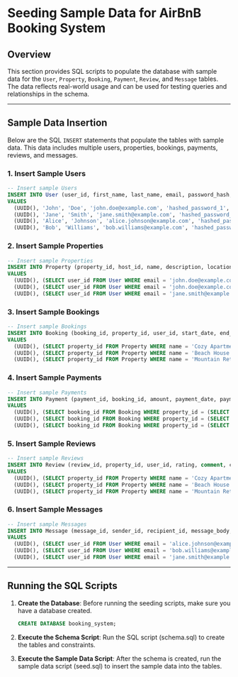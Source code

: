 # Seeding Sample Data for AirBnB Booking System

## Overview

This section provides SQL scripts to populate the database with sample data for the `User`, `Property`, `Booking`, `Payment`, `Review`, and `Message` tables. The data reflects real-world usage and can be used for testing queries and relationships in the schema.

---

## Sample Data Insertion

Below are the SQL `INSERT` statements that populate the tables with sample data. This data includes multiple users, properties, bookings, payments, reviews, and messages.

### 1. **Insert Sample Users**

```sql
-- Insert sample Users
INSERT INTO User (user_id, first_name, last_name, email, password_hash, phone_number, role, created_at)
VALUES 
  (UUID(), 'John', 'Doe', 'john.doe@example.com', 'hashed_password_1', '123-456-7890', 'host', CURRENT_TIMESTAMP),
  (UUID(), 'Jane', 'Smith', 'jane.smith@example.com', 'hashed_password_2', '987-654-3210', 'guest', CURRENT_TIMESTAMP),
  (UUID(), 'Alice', 'Johnson', 'alice.johnson@example.com', 'hashed_password_3', '555-111-2222', 'guest', CURRENT_TIMESTAMP),
  (UUID(), 'Bob', 'Williams', 'bob.williams@example.com', 'hashed_password_4', NULL, 'admin', CURRENT_TIMESTAMP);
```

### 2. **Insert Sample Properties**

```sql
-- Insert sample Properties
INSERT INTO Property (property_id, host_id, name, description, location, pricepernight, created_at, updated_at)
VALUES 
  (UUID(), (SELECT user_id FROM User WHERE email = 'john.doe@example.com'), 'Cozy Apartment', 'A small cozy apartment in downtown', 'New York, NY', 100.00, CURRENT_TIMESTAMP, CURRENT_TIMESTAMP),
  (UUID(), (SELECT user_id FROM User WHERE email = 'john.doe@example.com'), 'Beach House', 'A beautiful house by the beach', 'Miami, FL', 250.00, CURRENT_TIMESTAMP, CURRENT_TIMESTAMP),
  (UUID(), (SELECT user_id FROM User WHERE email = 'jane.smith@example.com'), 'Mountain Retreat', 'A secluded cabin in the mountains', 'Aspen, CO', 150.00, CURRENT_TIMESTAMP, CURRENT_TIMESTAMP);
```

### 3. **Insert Sample Bookings**

```sql
-- Insert sample Bookings
INSERT INTO Booking (booking_id, property_id, user_id, start_date, end_date, total_price, status, created_at)
VALUES
  (UUID(), (SELECT property_id FROM Property WHERE name = 'Cozy Apartment'), (SELECT user_id FROM User WHERE email = 'alice.johnson@example.com'), '2024-12-01', '2024-12-05', 500.00, 'confirmed', CURRENT_TIMESTAMP),
  (UUID(), (SELECT property_id FROM Property WHERE name = 'Beach House'), (SELECT user_id FROM User WHERE email = 'bob.williams@example.com'), '2024-12-15', '2024-12-20', 1250.00, 'pending', CURRENT_TIMESTAMP),
  (UUID(), (SELECT property_id FROM Property WHERE name = 'Mountain Retreat'), (SELECT user_id FROM User WHERE email = 'jane.smith@example.com'), '2024-12-10', '2024-12-12', 450.00, 'confirmed', CURRENT_TIMESTAMP);
```

### 4. **Insert Sample Payments**

```sql
-- Insert sample Payments
INSERT INTO Payment (payment_id, booking_id, amount, payment_date, payment_method)
VALUES
  (UUID(), (SELECT booking_id FROM Booking WHERE property_id = (SELECT property_id FROM Property WHERE name = 'Cozy Apartment')), 500.00, CURRENT_TIMESTAMP, 'credit_card'),
  (UUID(), (SELECT booking_id FROM Booking WHERE property_id = (SELECT property_id FROM Property WHERE name = 'Beach House')), 1250.00, CURRENT_TIMESTAMP, 'paypal'),
  (UUID(), (SELECT booking_id FROM Booking WHERE property_id = (SELECT property_id FROM Property WHERE name = 'Mountain Retreat')), 450.00, CURRENT_TIMESTAMP, 'stripe');
```

### 5. **Insert Sample Reviews**

```sql
-- Insert sample Reviews
INSERT INTO Review (review_id, property_id, user_id, rating, comment, created_at)
VALUES
  (UUID(), (SELECT property_id FROM Property WHERE name = 'Cozy Apartment'), (SELECT user_id FROM User WHERE email = 'alice.johnson@example.com'), 4, 'Great place! Very cozy and well-located.', CURRENT_TIMESTAMP),
  (UUID(), (SELECT property_id FROM Property WHERE name = 'Beach House'), (SELECT user_id FROM User WHERE email = 'bob.williams@example.com'), 5, 'The beach house was amazing. Highly recommend!', CURRENT_TIMESTAMP),
  (UUID(), (SELECT property_id FROM Property WHERE name = 'Mountain Retreat'), (SELECT user_id FROM User WHERE email = 'jane.smith@example.com'), 3, 'Nice cabin, but it was a bit far from town.', CURRENT_TIMESTAMP);
```

### 6. **Insert Sample Messages**

```sql
-- Insert sample Messages
INSERT INTO Message (message_id, sender_id, recipient_id, message_body, sent_at)
VALUES
  (UUID(), (SELECT user_id FROM User WHERE email = 'alice.johnson@example.com'), (SELECT user_id FROM User WHERE email = 'john.doe@example.com'), 'Hi, I would like to book your apartment for a few days in December.', CURRENT_TIMESTAMP),
  (UUID(), (SELECT user_id FROM User WHERE email = 'bob.williams@example.com'), (SELECT user_id FROM User WHERE email = 'john.doe@example.com'), 'Is the beach house still available for booking?', CURRENT_TIMESTAMP),
  (UUID(), (SELECT user_id FROM User WHERE email = 'jane.smith@example.com'), (SELECT user_id FROM User WHERE email = 'john.doe@example.com'), 'Can you confirm if the mountain retreat has heating?', CURRENT_TIMESTAMP);
```

---

## Running the SQL Scripts

1. **Create the Database**: 
   Before running the seeding scripts, make sure you have a database created.
   ```sql
   CREATE DATABASE booking_system;
   ```

2. **Execute the Schema Script**: 
   Run the SQL script (schema.sql) to create the tables and constraints.

3. **Execute the Sample Data Script**: 
   After the schema is created, run the sample data script (seed.sql) to insert the sample data into the tables.
